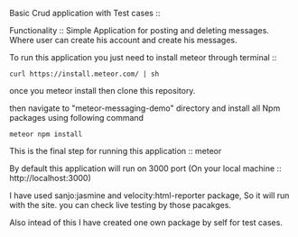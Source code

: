 Basic Crud application with Test cases ::

Functionality :: Simple Application for posting and deleting messages. Where user can create his account and create his messages.

To run this application you just need to install meteor through terminal :: 

	curl https://install.meteor.com/ | sh

once you meteor install then clone this repository.

then navigate to "meteor-messaging-demo" directory and install all Npm packages using following command

	meteor npm install

This is the final step for running this application :: 
	meteor

By default this application will run on 3000 port (On your local machine :: http://localhost:3000)

I have used sanjo:jasmine and velocity:html-reporter package, So it will run with the site. you can check live testing by those pacakges.

Also intead of this I have created one own package by self for test cases.